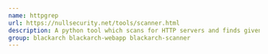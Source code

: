 ```yaml
---
name: httpgrep
url: https://nullsecurity.net/tools/scanner.html
description: A python tool which scans for HTTP servers and finds given strings in HTTP body and HTTP response headers.
group: blackarch blackarch-webapp blackarch-scanner
---
```

